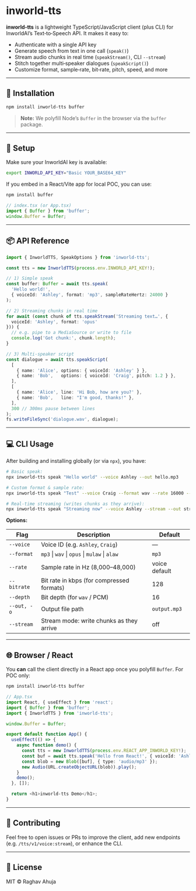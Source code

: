 # inworld‑tts

**inworld‑tts** is a lightweight TypeScript/JavaScript client (plus CLI) for InworldAI’s Text‑to‑Speech API. It makes it easy to:

* Authenticate with a single API key
* Generate speech from text in one call (`speak()`)
* Stream audio chunks in real time (`speakStream()`, CLI `--stream`)
* Stitch together multi‑speaker dialogues (`speakScript()`)
* Customize format, sample‑rate, bit‑rate, pitch, speed, and more

---

## 🚀 Installation

```bash
npm install inworld‑tts buffer
```

> **Note:** We polyfill Node’s `Buffer` in the browser via the `buffer` package.

---

## 🔑 Setup

Make sure your InworldAI key is available:

```bash
export INWORLD_API_KEY="Basic YOUR_BASE64_KEY"
```

If you embed in a React/Vite app for local POC, you can use:

```bash
npm install buffer
```

```js
// index.tsx (or App.tsx)
import { Buffer } from 'buffer';
window.Buffer = Buffer;
```

---

## 📦 API Reference

```ts
import { InworldTTS, SpeakOptions } from 'inworld‑tts';

const tts = new InworldTTS(process.env.INWORLD_API_KEY!);

// 1) Simple speak
const buffer: Buffer = await tts.speak(
  'Hello world!',
  { voiceId: 'Ashley', format: 'mp3', sampleRateHertz: 24000 }
);

// 2) Streaming chunks in real time
for await (const chunk of tts.speakStream('Streaming text…', {
  voiceId: 'Ashley', format: 'opus'
})) {
  // e.g. pipe to a MediaSource or write to file
  console.log('Got chunk:', chunk.length);
}

// 3) Multi‑speaker script
const dialogue = await tts.speakScript(
  [
    { name: 'Alice', options: { voiceId: 'Ashley' } },
    { name: 'Bob',   options: { voiceId: 'Craig', pitch: 1.2 } },
  ],
  [
    { name: 'Alice', line: 'Hi Bob, how are you?' },
    { name: 'Bob',   line: "I'm good, thanks!" },
  ],
  300 // 300ms pause between lines
);
fs.writeFileSync('dialogue.wav', dialogue);
```

---

## 💻 CLI Usage

After building and installing globally (or via `npx`), you have:

```bash
# Basic speak:
npx inworld‑tts speak "Hello world" --voice Ashley --out hello.mp3

# Custom format & sample rate:
npx inworld‑tts speak "Test" --voice Craig --format wav --rate 16000 --out test.wav

# Real‑time streaming (writes chunks as they arrive):
npx inworld‑tts speak "Streaming now" --voice Ashley --stream --out stream.mp3
```

**Options:**

| Flag        | Description                                   | Default       |
| ----------- | --------------------------------------------- | ------------- |
| `--voice`   | Voice ID (e.g. `Ashley`, `Craig`)             | —             |
| `--format`  | `mp3` \| `wav` \| `opus` \| `mulaw` \| `alaw` | `mp3`         |
| `--rate`    | Sample rate in Hz (8,000–48,000)              | voice default |
| `--bitrate` | Bit rate in kbps (for compressed formats)     | 128           |
| `--depth`   | Bit depth (for `wav` / PCM)                   | 16            |
| `--out, -o` | Output file path                              | `output.mp3`  |
| `--stream`  | Stream mode: write chunks as they arrive      | off           |

---

## 🌐 Browser / React

You **can** call the client directly in a React app once you polyfill `Buffer`. For POC only:

```bash
npm install inworld‑tts buffer
```

```ts
// App.tsx
import React, { useEffect } from 'react';
import { Buffer } from 'buffer';
import { InworldTTS } from 'inworld‑tts';

window.Buffer = Buffer;

export default function App() {
  useEffect(() => {
    async function demo() {
      const tts = new InworldTTS(process.env.REACT_APP_INWORLD_KEY!);
      const buf = await tts.speak('Hello from React!', { voiceId: 'Ashley' });
      const blob = new Blob([buf], { type: 'audio/mp3' });
      new Audio(URL.createObjectURL(blob)).play();
    }
    demo();
  }, []);

  return <h1>inworld‑tts Demo</h1>;
}
```

---

## 🤝 Contributing

Feel free to open issues or PRs to improve the client, add new endpoints (e.g. `/tts/v1/voice:stream`), or enhance the CLI.

---

## 📜 License

MIT © Raghav Ahuja